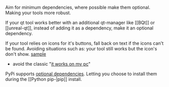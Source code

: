 Aim for minimum dependencies, where possible make them optional. Making your tools more robust.

If your qt tool works better with an additional qt-manager like [[BQt]] or [[unreal-qt]], instead of adding it as a dependency, make it an optional dependency.

If your tool relies on icons for it's buttons, fall back on text if the icons can't be found. Avoiding situations such as: your tool still works but the icon's don't show. [sample](https://github.com/leixingyu/unrealScriptEditor/issues/3)
- avoid the classic "[it works on my pc](https://donthitsave.com/comic/2016/07/15/it-works-on-my-computer)"

PyPi supports [optional dependencies](https://setuptools.pypa.io/en/latest/userguide/dependency_management.html). Letting you choose to install them during the [[Python pip-|pip]] install.